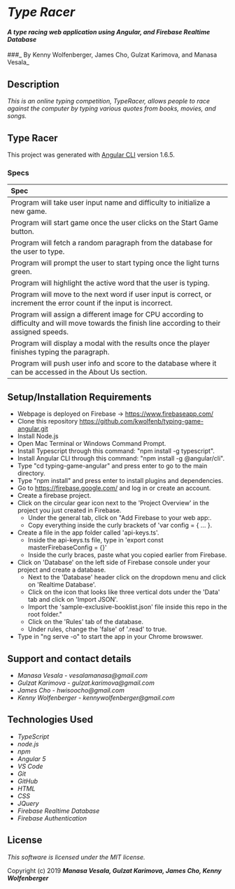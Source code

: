 # _Type Racer_

#### _A type racing web application using Angular, and Firebase Realtime Database_

###_ By Kenny Wolfenberger, James Cho, Gulzat Karimova, and Manasa Vesala_

## Description

_This is an online typing competition, TypeRacer, allows people to race against the computer by typing various quotes from books, movies, and songs._

## Type Racer

This project was generated with [Angular CLI](https://github.com/angular/angular-cli) version 1.6.5.

### Specs
| Spec 
| :-------------    
| Program will take user input name and difficulty to initialize a new game.
| Program will start game once the user clicks on the Start Game button.
| Program will fetch a random paragraph from the database for the user to type.
| Program will prompt the user to start typing once the light turns green.
| Program will highlight the active word that the user is typing. 
| Program will move to the next word if user input is correct, or increment the error count if the input is incorrect.
| Program will assign a different image for CPU according to difficulty and will move towards the finish line according to their assigned speeds.
| Program will display a modal with the results once the player finishes typing the paragraph.
| Program will push user info and score to the database where it can be accessed in the About Us section.


## Setup/Installation Requirements

- Webpage is deployed on Firebase -> https://www.firebaseapp.com/
- Clone this repository https://github.com/kwolfenb/typing-game-angular.git
- Install Node.js
- Open Mac Terminal or Windows Command Prompt.
- Install Typescript through this command: "npm install -g typescript".
- Install Angular CLI through this command: "npm install -g @angular/cli".
- Type "cd typing-game-angular" and press enter to go to the main directory.
- Type "npm install" and press enter to install plugins and dependencies.
- Go to https://firebase.google.com/ and log in or create an account.
- Create a firebase project.
- Click on the circular gear icon next to the 'Project Overview' in the project you just created in Firebase.
  * Under the general tab, click on "Add Firebase to your web app:.
  * Copy everything inside the curly brackets of 'var config = { ... }.
- Create a file in the app folder called 'api-keys.ts'.
  * Inside the api-keys.ts file, type in 'export const masterFirebaseConfig = {}'
  * Inside the curly braces, paste what you copied earlier from Firebase.
- Click on 'Database' on the left side of Firebase console under your project and create a database. 
  * Next to the 'Database' header click on the dropdown menu and click on 'Realtime Database'.
  * Click on the icon that looks like three vertical dots under the 'Data' tab and click on 'Import JSON'.
  * Import the 'sample-exclusive-booklist.json' file inside this repo in the root folder."
  * Click on the 'Rules' tab of the database. 
  * Under rules, change the 'false' of '.read' to true.
- Type in "ng serve -o" to start the app in your Chrome browswer.

## Support and contact details

* _Manasa Vesala - vesalamanasa@gmail.com_
* _Gulzat Karimova -  gulzat.karimova@gmail.com_
* _James Cho - hwisoocho@gmail.com_
* _Kenny Wolfenberger -  kennywolfenberger@gmail.com_


## Technologies Used

* _TypeScript_
* _node.js_
* _npm_
* _Angular 5_
* _VS Code_
* _Git_
* _GitHub_
* _HTML_
* _CSS_
* _JQuery_
* _Firebase Realtime Database_
* _Firebase Authentication_


## License

*This software is licensed under the MIT license.*

Copyright (c) 2019 **_Manasa Vesala, Gulzat Karimova, James Cho, Kenny Wolfenberger_**

